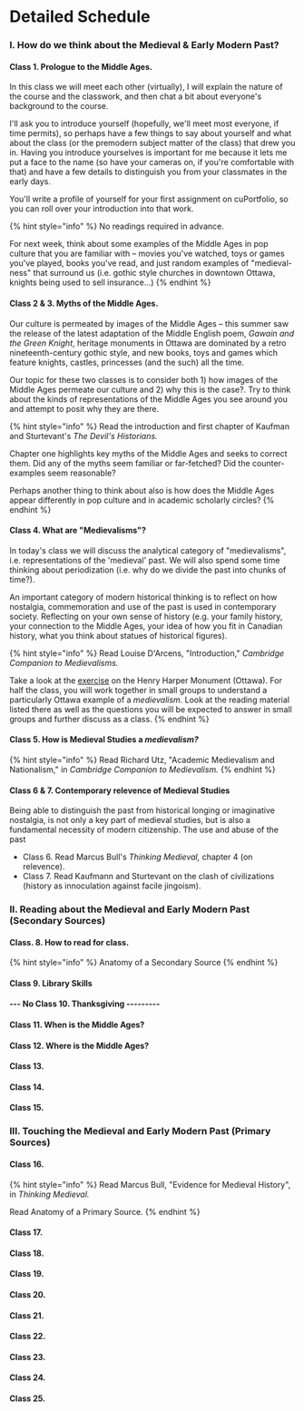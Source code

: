 # Detailed Schedule

### I. How do we think about the Medieval & Early Modern Past?

#### Class 1. Prologue to the Middle Ages. 

In this class we will meet each other \(virtually\), I will explain the nature of the course and the classwork, and then chat a bit about everyone's background to the course. 

I'll ask you to introduce yourself \(hopefully, we'll meet most everyone, if time permits\), so perhaps have a few things to say about yourself and what about the class \(or the premodern subject matter of the class\) that drew you in. Having you introduce yourselves is important for me because it lets me put a face to the name \(so have your cameras on, if you're comfortable with that\) and have a few details to distinguish you from your classmates in the early days. 

You'll write a profile of yourself for your first assignment on cuPortfolio, so you can roll over your introduction into that work. 

{% hint style="info" %}
No readings required in advance.

For next week, think about some examples of the Middle Ages in pop culture that you are familiar with – movies you've watched, toys or games you've played, books you've read, and just random examples of "medieval-ness" that surround us \(i.e. gothic style churches in downtown Ottawa, knights being used to sell insurance...\)
{% endhint %}

#### Class 2 & 3. Myths of the Middle Ages. 

Our culture is permeated by images of the Middle Ages – this summer saw the release of the latest adaptation of the Middle English poem, _Gawain and the Green Knight_, heritage monuments in Ottawa are dominated by a retro nineteenth-century gothic style, and new books, toys and games which feature knights, castles, princesses \(and the such\) all the time. 

Our topic for these two classes is to consider both 1\) how images of the Middle Ages permeate our culture and 2\) why this is the case?. Try to think about the kinds of representations of the Middle Ages you see around you and attempt to posit why they are there. 

{% hint style="info" %}
Read the introduction and first chapter of Kaufman and Sturtevant's _The Devil's Historians._ 

Chapter one highlights key myths of the Middle Ages and seeks to correct them. Did any of the myths seem familiar or far-fetched? Did the counter-examples seem reasonable?

Perhaps another thing to think about also is how does the Middle Ages appear differently in pop culture and in academic scholarly circles?
{% endhint %}

#### Class 4. What are "Medievalisms"?

In today's class we will discuss the analytical category of "medievalisms", i.e. representations of the 'medieval' past. We will also spend some time thinking about periodization \(i.e. why do we divide the past into chunks of time?\). 

An important category of modern historical thinking is to reflect on how nostalgia, commemoration and use of the past is used in contemporary society. Reflecting on your own sense of history \(e.g. your family history, your connection to the Middle Ages, your idea of how you fit in Canadian history, what you think about statues of historical figures\).

{% hint style="info" %}
Read Louise D'Arcens, "Introduction," _Cambridge Companion to Medievalisms._ 

Take a look at the [exercise](../exercises/ottawa-medievalism.md) on the Henry Harper Monument \(Ottawa\). For half the class, you will work together in small groups to understand a particularly Ottawa example of a _medievalism._ Look at the reading material listed there as well as the questions you will be expected to answer in small groups and further discuss as a class. 
{% endhint %}

#### Class 5. How is Medieval Studies a _medievalism?_

{% hint style="info" %}
Read Richard Utz, "Academic Medievalism and Nationalism," in _Cambridge Companion to Medievalism._ 
{% endhint %}

#### Class 6 & 7. Contemporary relevence of Medieval Studies

Being able to distinguish the past from historical longing or imaginative nostalgia, is not only a key part of medieval studies, but is also a fundamental necessity of modern citizenship. The use and abuse of the past 

* Class 6. Read Marcus Bull's _Thinking Medieval,_ chapter 4 \(on relevence\).
* Class 7. Read Kaufmann and Sturtevant on the clash of civilizations \(history as innoculation against facile jingoism\). 

### II. Reading about the Medieval and Early Modern Past \(Secondary Sources\)

#### Class. 8. How to read for class.

{% hint style="info" %}
Anatomy of a Secondary Source
{% endhint %}

#### Class 9. Library Skills

#### --- No Class 10. Thanksgiving ---------

#### Class 11. When is the Middle Ages?

#### Class 12. Where is the Middle Ages?

#### Class 13. 

#### Class 14. 

#### Class 15. 

### III. Touching the Medieval and Early Modern Past \(Primary Sources\)

#### Class 16. 

{% hint style="info" %}
Read Marcus Bull, "Evidence for Medieval History", in _Thinking Medieval._ 

Read Anatomy of a Primary Source. 
{% endhint %}

#### Class 17. 

#### Class 18. 

#### Class 19. 

#### Class 20. 

#### Class 21.

#### Class 22.

#### Class 23. 

#### Class 24.

#### Class 25. 



